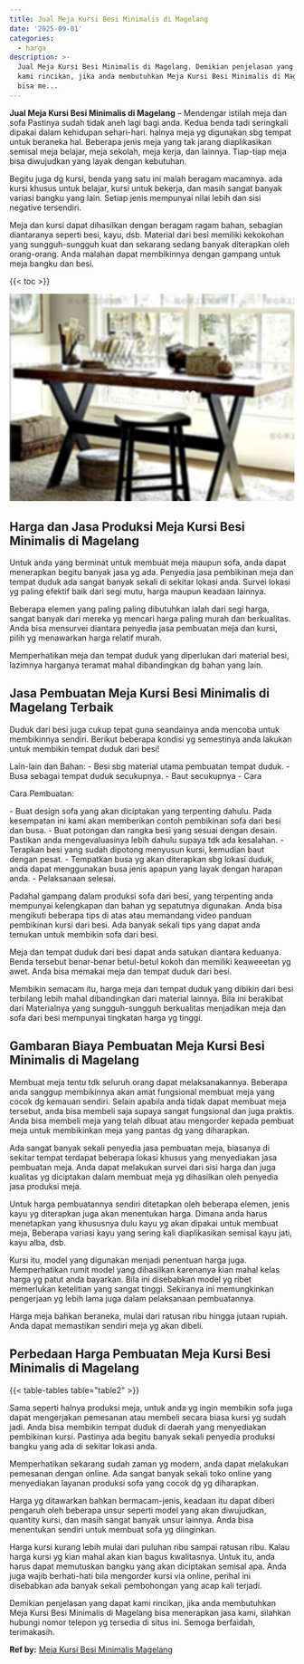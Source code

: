 ```yaml
---
title: Jual Meja Kursi Besi Minimalis di Magelang
date: '2025-09-01'
categories:
  - harga
description: >-
  Jual Meja Kursi Besi Minimalis di Magelang. Demikian penjelasan yang dapat
  kami rincikan, jika anda membutuhkan Meja Kursi Besi Minimalis di Magelang
  bisa me...
---
```


**Jual Meja Kursi Besi Minimalis di Magelang** – Mendengar istilah meja dan sofa Pastinya sudah tidak aneh lagi bagi anda. Kedua benda tadi seringkali dipakai dalam kehidupan sehari-hari. halnya meja yg digunakan sbg tempat untuk beraneka hal. Beberapa jenis meja yang tak jarang diaplikasikan semisal meja belajar, meja sekolah, meja kerja, dan lainnya. Tiap-tiap meja bisa diwujudkan yang layak dengan kebutuhan.

Begitu juga dg kursi, benda yang satu ini malah beragam macamnya. ada kursi khusus untuk belajar, kursi untuk bekerja, dan masih sangat banyak variasi bangku yang lain. Setiap jenis mempunyai nilai lebih dan sisi negative tersendiri.

Meja dan kursi dapat dihasilkan dengan beragam ragam bahan, sebagian diantaranya seperti besi, kayu, dsb. Material dari besi memiliki kekokohan yang sungguh-sungguh kuat dan sekarang sedang banyak diterapkan oleh orang-orang. Anda malahan dapat membikinnya dengan gampang untuk meja bangku dan besi.

{{< toc >}}

![Jual Meja Kursi Besi Minimalis di Magelang](/images/jual-meja-besi-murah06.png)

## Harga dan Jasa Produksi Meja Kursi Besi Minimalis di Magelang

Untuk anda yang berminat untuk membuat meja maupun sofa, anda dapat menerapkan begitu banyak jasa yg ada. Penyedia jasa pembikinan meja dan tempat duduk ada sangat banyak sekali di sekitar lokasi anda. Survei lokasi yg paling efektif baik dari segi mutu, harga maupun keadaan lainnya.

Beberapa elemen yang paling paling dibutuhkan ialah dari segi harga, sangat banyak dari mereka yg mencari harga paling murah dan berkualitas. Anda bisa mensurvei diantara penyedia jasa pembuatan meja dan kursi, pilih yg menawarkan harga relatif murah.

Memperhatikan meja dan tempat duduk yang diperlukan dari material besi, lazimnya harganya teramat mahal dibandingkan dg bahan yang lain.

## Jasa Pembuatan Meja Kursi Besi Minimalis di Magelang Terbaik

Duduk dari besi juga cukup tepat guna seandainya anda mencoba untuk membikinnya sendiri. Berikut beberapa kondisi yg semestinya anda lakukan untuk membikin tempat duduk dari besi!

Lain-lain dan Bahan: - Besi sbg material utama pembuatan tempat duduk. - Busa sebagai tempat duduk secukupnya. - Baut secukupnya - Cara

Cara Pembuatan:

\- Buat design sofa yang akan diciptakan yang terpenting dahulu. Pada kesempatan ini kami akan memberikan contoh pembikinan sofa dari besi dan busa. - Buat potongan dan rangka besi yang sesuai dengan desain. Pastikan anda mengevaluasinya lebih dahulu supaya tdk ada kesalahan. - Terapkan besi yang sudah dipotong menyusun kursi, kemudian baut dengan pesat. - Tempatkan busa yg akan diterapkan sbg lokasi duduk, anda dapat menggunakan busa jenis apapun yang layak dengan harapan anda. - Pelaksanaan selesai.

Padahal gampang dalam produksi sofa dari besi, yang terpenting anda mempunyai kelengkapan dan bahan yg sepatutnya digunakan. Anda bisa mengikuti beberapa tips di atas atau memandang video panduan pembikinan kursi dari besi. Ada banyak sekali tips yang dapat anda temukan untuk membikin sofa dari besi.

Meja dan tempat duduk dari besi dapat anda satukan diantara keduanya. Benda tersebut benar-benar betul-betul kokoh dan memiliki keaweeetan yg awet. Anda bisa memakai meja dan tempat duduk dari besi.

Membikin semacam itu, harga meja dan tempat duduk yang dibikin dari besi terbilang lebih mahal dibandingkan dari material lainnya. Bila ini berakibat dari Materialnya yang sungguh-sungguh berkualitas menjadikan meja dan sofa dari besi mempunyai tingkatan harga yg tinggi.

## Gambaran Biaya Pembuatan Meja Kursi Besi Minimalis di Magelang

Membuat meja tentu tdk seluruh orang dapat melaksanakannya. Beberapa anda sanggup membikinnya akan amat fungsional membuat meja yang cocok dg kemauan sendiri. Selain apabila anda tidak dapat membuat meja tersebut, anda bisa membeli saja supaya sangat fungsional dan juga praktis. Anda bisa membeli meja yang telah dibuat atau mengorder kepada pembuat meja untuk membikinkan meja yang pantas dg yang diharapkan.

Ada sangat banyak sekali penyedia jasa pembuatan meja, biasanya di sekitar tempat terdapat beberapa lokasi khusus yang menyediakan jasa pembuatan meja. Anda dapat melakukan survei dari sisi harga dan juga kualitas yg diciptakan dalam membuat meja yg dihasilkan oleh penyedia jasa produksi meja.

Untuk harga pembuatannya sendiri ditetapkan oleh beberapa elemen, jenis kayu yg diterapkan juga akan menentukan harga. Dimana anda harus menetapkan yang khususnya dulu kayu yg akan dipakai untuk membuat meja, Beberapa variasi kayu yang sering kali diaplikasikan semisal kayu jati, kayu alba, dsb.

Kursi itu, model yang digunakan menjadi penentuan harga juga. Memperhatikan rumit model yang dihasilkan karenanya kian mahal kelas harga yg patut anda bayarkan. Bila ini disebabkan model yg ribet memerlukan ketelitian yang sangat tinggi. Sekiranya ini memungkinkan pengerjaan yg lebih lama juga dalam pelaksanaan pembuatannya.

Harga meja bahkan beraneka, mulai dari ratusan ribu hingga jutaan rupiah. Anda dapat memastikan sendiri meja yg akan dibeli.

## Perbedaan Harga Pembuatan Meja Kursi Besi Minimalis di Magelang

{{< table-tables table="table2" >}}

Sama seperti halnya produksi meja, untuk anda yg ingin membikin sofa juga dapat mengerjakan pemesanan atau membeli secara biasa kursi yg sudah jadi. Anda bisa membikin tempat duduk di daerah yang menyediakan pembikinan kursi. Pastinya ada begitu banyak sekali penyedia produksi bangku yang ada di sekitar lokasi anda.

Memperhatikan sekarang sudah zaman yg modern, anda dapat melakukan pemesanan dengan online. Ada sangat banyak sekali toko online yang menyediakan layanan produksi sofa yang cocok dg yg diharapkan.

Harga yg ditawarkan bahkan bermacam-jenis, keadaan itu dapat diberi pengaruh oleh beberapa unsur seperti model yang akan diwujudkan, quantity kursi, dan masih sangat banyak unsur lainnya. Anda bisa menentukan sendiri untuk membuat sofa yg diinginkan.

Harga kursi kurang lebih mulai dari puluhan ribu sampai ratusan ribu. Kalau harga kursi yg kian mahal akan kian bagus kwalitasnya. Untuk itu, anda harus dapat memutuskan bangku yang akan diciptakan semisal apa. Anda juga wajib berhati-hati bila mengorder kursi via online, perihal ini disebabkan ada banyak sekali pembohongan yang acap kali terjadi.

Demikian penjelasan yang dapat kami rincikan, jika anda membutuhkan Meja Kursi Besi Minimalis di Magelang bisa menerapkan jasa kami, silahkan hubungi nomor telepon yg tersedia di situs ini. Semoga berfaidah, terimakasih.

**Ref by:** [Meja Kursi Besi Minimalis Magelang](https://id.wikipedia.org/wiki/Meja)
